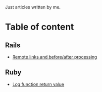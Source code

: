 Just articles written by me.

# Table of content

## Rails

* [Remote links and before/after processing](https://github.com/shir/articles/blob/master/rails/remote-before-events.md)

## Ruby

* [Log function return value](https://github.com/shir/articles/blob/master/ruby/log-return-value.md)

